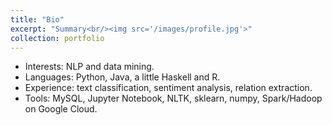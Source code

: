 ```yaml
---
title: "Bio"
excerpt: "Summary<br/><img src='/images/profile.jpg'>"
collection: portfolio
---
```

- Interests: NLP and data mining. 
- Languages: Python, Java, a little Haskell and R. 
- Experience: text classification, sentiment analysis, relation extraction. 
- Tools: MySQL, Jupyter Notebook, NLTK, sklearn, numpy, Spark/Hadoop on Google Cloud. 
